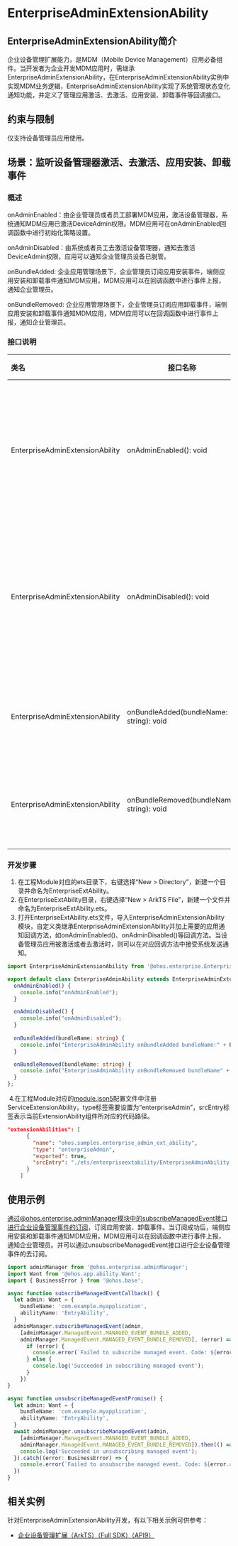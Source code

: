 # EnterpriseAdminExtensionAbility

## EnterpriseAdminExtensionAbility简介

企业设备管理扩展能力，是MDM（Mobile Device Management）应用必备组件。当开发者为企业开发MDM应用时，需继承EnterpriseAdminExtensionAbility，在EnterpriseAdminExtensionAbility实例中实现MDM业务逻辑，EnterpriseAdminExtensionAbility实现了系统管理状态变化通知功能，并定义了管理应用激活、去激活、应用安装、卸载事件等回调接口。

## 约束与限制

  仅支持设备管理员应用使用。

## 场景：监听设备管理器激活、去激活、应用安装、卸载事件

### 概述

onAdminEnabled：由企业管理员或者员工部署MDM应用，激活设备管理器，系统通知MDM应用已激活DeviceAdmin权限。MDM应用可在onAdminEnabled回调函数中进行初始化策略设置。

onAdminDisabled：由系统或者员工去激活设备管理器，通知去激活DeviceAdmin权限，应用可以通知企业管理员设备已脱管。

onBundleAdded:  企业应用管理场景下，企业管理员订阅应用安装事件，端侧应用安装和卸载事件通知MDM应用，MDM应用可以在回调函数中进行事件上报，通知企业管理员。

onBundleRemoved: 企业应用管理场景下，企业管理员订阅应用卸载事件，端侧应用安装和卸载事件通知MDM应用，MDM应用可以在回调函数中进行事件上报，通知企业管理员。

### 接口说明

| 类名                            | 接口名称                                  | 描述                         |
| :------------------------------ | ----------------------------------------- | ---------------------------- |
| EnterpriseAdminExtensionAbility | onAdminEnabled(): void                    | 设备管理器应用激活回调方法   |
| EnterpriseAdminExtensionAbility | onAdminDisabled(): void                   | 设备管理器应用去激活回调方法 |
| EnterpriseAdminExtensionAbility | onBundleAdded(bundleName: string): void   | 应用安装回调方法             |
| EnterpriseAdminExtensionAbility | onBundleRemoved(bundleName: string): void | 应用卸载回调方法             |

### 开发步骤

1. 在工程Module对应的ets目录下，右键选择“New > Directory”，新建一个目录并命名为EnterpriseExtAbility。
2. 在EnterpriseExtAbility目录，右键选择“New > ArkTS File”，新建一个文件并命名为EnterpriseExtAbility.ets。
3. 打开EnterpriseExtAbility.ets文件，导入EnterpriseAdminExtensionAbility模块，自定义类继承EnterpriseAdminExtensionAbility并加上需要的应用通知回调方法，如onAdminEnabled()、onAdminDisabled()等回调方法。当设备管理员应用被激活或者去激活时，则可以在对应回调方法中接受系统发送通知。

```ts
import EnterpriseAdminExtensionAbility from '@ohos.enterprise.EnterpriseAdminExtensionAbility';

export default class EnterpriseAdminAbility extends EnterpriseAdminExtensionAbility {
  onAdminEnabled() {
    console.info("onAdminEnabled");
  }

  onAdminDisabled() {
    console.info("onAdminDisabled");
  }
  
  onBundleAdded(bundleName: string) {
    console.info("EnterpriseAdminAbility onBundleAdded bundleName:" + bundleName);
  }

  onBundleRemoved(bundleName: string) {
    console.info("EnterpriseAdminAbility onBundleRemoved bundleName" + bundleName);
  }
};
```

​	4.在工程Module对应的[module.json5](../quick-start/module-configuration-file.md)配置文件中注册ServiceExtensionAbility，type标签需要设置为“enterpriseAdmin”，srcEntry标签表示当前ExtensionAbility组件所对应的代码路径。

```json
"extensionAbilities": [
      {
        "name": "ohos.samples.enterprise_admin_ext_ability",
        "type": "enterpriseAdmin",
        "exported": true,
        "srcEntry": "./ets/enterpriseextability/EnterpriseAdminAbility.ets"
      }
    ]
```

## 使用示例

通过@ohos.enterprise.adminManager模块中的subscribeManagedEvent接口进行企业设备管理事件的订阅，订阅应用安装、卸载事件。当订阅成功后，端侧应用安装和卸载事件通知MDM应用，MDM应用可以在回调函数中进行事件上报，通知企业管理员。并可以通过unsubscribeManagedEvent接口进行企业设备管理事件的去订阅。

```ts
import adminManager from '@ohos.enterprise.adminManager';
import Want from '@ohos.app.ability.Want';
import { BusinessError } from '@ohos.base';

async function subscribeManagedEventCallback() {
  let admin: Want = {
    bundleName: 'com.example.myapplication',
    abilityName: 'EntryAbility',
  }
  adminManager.subscribeManagedEvent(admin,
    [adminManager.ManagedEvent.MANAGED_EVENT_BUNDLE_ADDED,
    adminManager.ManagedEvent.MANAGED_EVENT_BUNDLE_REMOVED], (error) => {
      if (error) {
        console.error(`Failed to subscribe managed event. Code: ${error.code}, message: ${error.message}`);
      } else {
        console.log('Succeeded in subscribing managed event');
      }
    })
}

async function unsubscribeManagedEventPromise() {
  let admin: Want = {
    bundleName: 'com.example.myapplication',
    abilityName: 'EntryAbility',
  }
  await adminManager.unsubscribeManagedEvent(admin,
    [adminManager.ManagedEvent.MANAGED_EVENT_BUNDLE_ADDED,
    adminManager.ManagedEvent.MANAGED_EVENT_BUNDLE_REMOVED]).then(() => {
    console.log('Succeeded in unsubscribing managed event');
  }).catch((error: BusinessError) => {
    console.error(`Failed to unsubscribe managed event. Code: ${error.code}, message: ${error.message}`);
  })
}
```

## 相关实例

针对EnterpriseAdminExtensionAbility开发，有以下相关示例可供参考：

- [企业设备管理扩展（ArkTS）（Full SDK）（API9）](https://gitcode.com/openharmony/applications_app_samples/tree/master/code/SystemFeature/ApplicationModels/EnterpriseAdminExtensionAbility)
